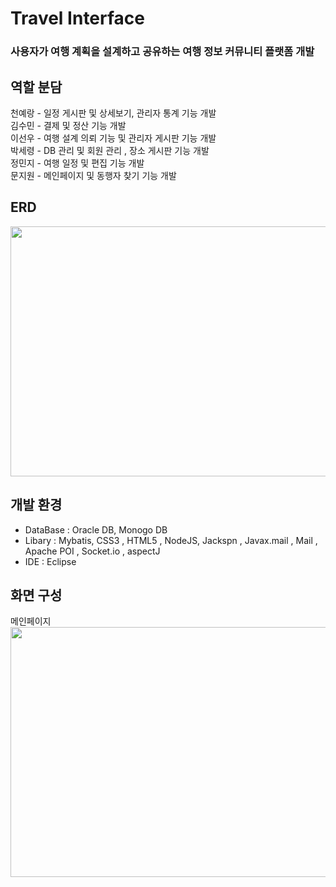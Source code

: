 # Travel Interface
### 사용자가 여행 계획을 설계하고 공유하는 여행 정보 커뮤니티 플랫폼 개발 
  
## 역할 분담
천예랑 - 일정 게시판 및 상세보기, 관리자 통계 기능 개발  
김수민 - 결제 및 정산 기능 개발  
이선우 - 여행 설계 의뢰 기능 및 관리자 게시판 기능 개발  
박세령 - DB 관리 및 회원 관리 , 장소 게시판 기능 개발  
정민지 - 여행 일정 및 편집 기능 개발  
문지원 - 메인페이지 및 동행자 찾기 기능 개발  

## ERD 
<img src="https://user-images.githubusercontent.com/47417567/177513250-7e981059-1432-4366-af85-a275910d270c.png" width="800" height="400"/>

## 개발 환경
- DataBase : Oracle DB, Monogo DB   
- Libary : Mybatis, CSS3 , HTML5 , NodeJS, Jackspn , Javax.mail , Mail , Apache POI , Socket.io , aspectJ
- IDE : Eclipse
  
## 화면 구성 


메인페이지
<img src="https://user-images.githubusercontent.com/47417567/178406798-07b04644-e4fe-4fca-ae8c-db5992e5cb1e.png" width="800" height="400"/>  
